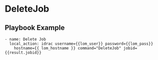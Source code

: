 # DeleteJob

## Playbook Example

```
- name: Delete Job
  local_action: idrac username={{lom_user}} password={{lom_pass}}
    hostname={{ lom_hostname }} command="DeleteJob" jobid={{result.jobid}}
```
